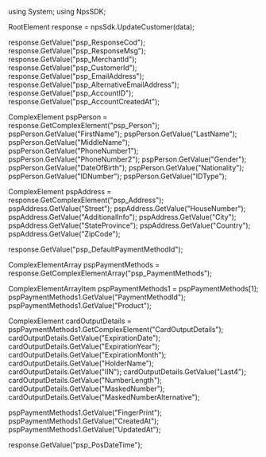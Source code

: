 using System;
using NpsSDK;

RootElement response = npsSdk.UpdateCustomer(data);

response.GetValue("psp_ResponseCod");
response.GetValue("psp_ResponseMsg");
response.GetValue("psp_MerchantId");
response.GetValue("psp_CustomerId");
response.GetValue("psp_EmailAddress");
response.GetValue("psp_AlternativeEmailAddress");
response.GetValue("psp_AccountID");
response.GetValue("psp_AccountCreatedAt");

ComplexElement pspPerson = response.GetComplexElement("psp_Person");
pspPerson.GetValue("FirstName");
pspPerson.GetValue("LastName");
pspPerson.GetValue("MiddleName");
pspPerson.GetValue("PhoneNumber1");
pspPerson.GetValue("PhoneNumber2");
pspPerson.GetValue("Gender");
pspPerson.GetValue("DateOfBirth");
pspPerson.GetValue("Nationality");
pspPerson.GetValue("IDNumber");
pspPerson.GetValue("IDType");


ComplexElement pspAddress = response.GetComplexElement("psp_Address");
pspAddress.GetValue("Street");
pspAddress.GetValue("HouseNumber");
pspAddress.GetValue("AdditionalInfo");
pspAddress.GetValue("City");
pspAddress.GetValue("StateProvince");
pspAddress.GetValue("Country");
pspAddress.GetValue("ZipCode");

response.GetValue("psp_DefaultPaymentMethodId");

ComplexElementArray pspPaymentMethods = response.GetComplexElementArray("psp_PaymentMethods");

ComplexElementArrayItem pspPaymentMethods1 = pspPaymentMethods[1];
pspPaymentMethods1.GetValue("PaymentMethodId");
pspPaymentMethods1.GetValue("Product");

ComplexElement cardOutputDetails = pspPaymentMethods1.GetComplexElement("CardOutputDetails");
cardOutputDetails.GetValue("ExpirationDate");
cardOutputDetails.GetValue("ExpirationYear");
cardOutputDetails.GetValue("ExpirationMonth");
cardOutputDetails.GetValue("HolderName");
cardOutputDetails.GetValue("IIN");
cardOutputDetails.GetValue("Last4");
cardOutputDetails.GetValue("NumberLength");
cardOutputDetails.GetValue("MaskedNumber");
cardOutputDetails.GetValue("MaskedNumberAlternative");

pspPaymentMethods1.GetValue("FingerPrint");
pspPaymentMethods1.GetValue("CreatedAt");
pspPaymentMethods1.GetValue("UpdatedAt");


response.GetValue("psp_PosDateTime");
